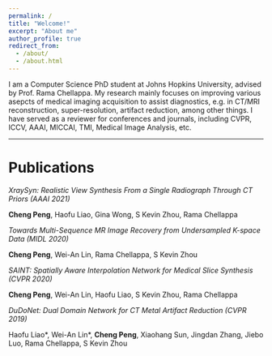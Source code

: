 ```yaml
---
permalink: /
title: "Welcome!"
excerpt: "About me"
author_profile: true
redirect_from: 
  - /about/
  - /about.html
---
```


I am a Computer Science PhD student at Johns Hopkins University, advised by Prof. Rama Chellappa. My research mainly focuses on improving various asepcts of medical imaging acquisition to assist diagnostics, e.g. in CT/MRI reconstruction, super-resolution, artifact reduction, among other things. I have served as a reviewer for conferences and journals, including CVPR, ICCV, AAAI, MICCAI, TMI, Medical Image Analysis, etc.



---

# Publications

*XraySyn: Realistic View Synthesis From a Single Radiograph Through CT Priors (AAAI 2021)*

**Cheng Peng**, Haofu Liao, Gina Wong, S Kevin Zhou, Rama Chellappa



*Towards Multi-Sequence MR Image Recovery from Undersampled K-space Data (MIDL 2020)*

**Cheng Peng**, Wei-An Lin, Rama Chellappa, S Kevin Zhou



*SAINT: Spatially Aware Interpolation Network for Medical Slice Synthesis (CVPR 2020)*

**Cheng Peng**, Wei-An Lin, Haofu Liao, S Kevin Zhou, Rama Chellappa



*DuDoNet: Dual Domain Network for CT Metal Artifact Reduction (CVPR 2019)*

Haofu Liao\*, Wei-An Lin\*, **Cheng Peng**, Xiaohang Sun, Jingdan Zhang, Jiebo Luo, Rama Chellappa, S Kevin Zhou